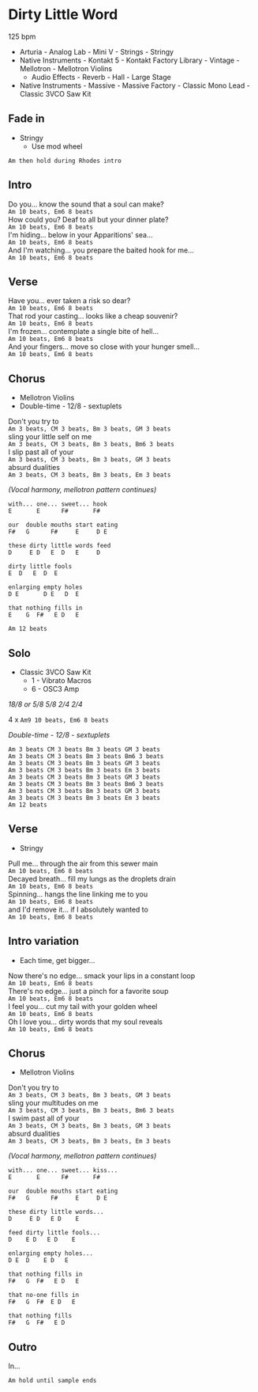 # Dirty Little Word

125 bpm

* Arturia - Analog Lab - Mini V - Strings - Stringy
* Native Instruments - Kontakt 5 - Kontakt Factory Library - Vintage - Mellotron - Mellotron Violins
    * Audio Effects - Reverb - Hall - Large Stage
* Native Instruments - Massive - Massive Factory - Classic Mono Lead - Classic 3VCO Saw Kit

## Fade in

* Stringy
    * Use mod wheel

`Am then hold during Rhodes intro`

## Intro

Do you... know the sound that a soul can make?  
`Am 10 beats, Em6 8 beats`  
How could you? Deaf to all but your dinner plate?  
`Am 10 beats, Em6 8 beats`  
I'm hiding... below in your Apparitions' sea...  
`Am 10 beats, Em6 8 beats`  
And I'm watching... you prepare the baited hook for me...  
`Am 10 beats, Em6 8 beats`

## Verse

Have you... ever taken a risk so dear?  
`Am 10 beats, Em6 8 beats`  
That rod your casting... looks like a cheap souvenir?  
`Am 10 beats, Em6 8 beats`  
I'm frozen... contemplate a single bite of hell...  
`Am 10 beats, Em6 8 beats`  
And your fingers... move so close with your hunger smell...  
`Am 10 beats, Em6 8 beats`

## Chorus

* Mellotron Violins
* Double-time - 12/8 - sextuplets

Don't you try to  
`Am 3 beats, CM 3 beats, Bm 3 beats, GM 3 beats`  
sling your little self on me  
`Am 3 beats, CM 3 beats, Bm 3 beats, Bm6 3 beats`  
I slip past all of your  
`Am 3 beats, CM 3 beats, Bm 3 beats, GM 3 beats`  
absurd dualities  
`Am 3 beats, CM 3 beats, Bm 3 beats, Em 3 beats`  

_(Vocal harmony, mellotron pattern continues)_

```
with... one... sweet... hook
E       E      F#       F#
```

```
our  double mouths start eating
F#   G      F#     E     D E
```

```
these dirty little words feed
D     E D   E  D   E     D
```

```
dirty little fools
E  D   E  D  E
```

```
enlarging empty holes
D E       D E   D  E
```

```
that nothing fills in
E    G  F#   E D   E
```

`Am 12 beats`

## Solo

* Classic 3VCO Saw Kit
  * 1 - Vibrato Macros
  * 6 - OSC3 Amp

*18/8 or 5/8 5/8 2/4 2/4*

4 x `Am9 10 beats, Em6 8 beats`  

*Double-time - 12/8 - sextuplets*

`Am 3 beats CM 3 beats Bm 3 beats GM 3 beats`  
`Am 3 beats CM 3 beats Bm 3 beats Bm6 3 beats`  
`Am 3 beats CM 3 beats Bm 3 beats GM 3 beats`  
`Am 3 beats CM 3 beats Bm 3 beats Em 3 beats`  
`Am 3 beats CM 3 beats Bm 3 beats GM 3 beats`  
`Am 3 beats CM 3 beats Bm 3 beats Bm6 3 beats`  
`Am 3 beats CM 3 beats Bm 3 beats GM 3 beats`  
`Am 3 beats CM 3 beats Bm 3 beats Em 3 beats`  
`Am 12 beats`  

## Verse

* Stringy

Pull me... through the air from this sewer main  
`Am 10 beats, Em6 8 beats`  
Decayed breath... fill my lungs as the droplets drain  
`Am 10 beats, Em6 8 beats`  
Spinning... hangs the line linking me to you  
`Am 10 beats, Em6 8 beats`  
and I'd remove it... if I absolutely wanted to  
`Am 10 beats, Em6 8 beats`

## Intro variation

* Each time, get bigger...

Now there's no edge... smack your lips in a constant loop  
`Am 10 beats, Em6 8 beats`  
There's no edge... just a pinch for a favorite soup  
`Am 10 beats, Em6 8 beats`  
I feel you... cut my tail with your golden wheel  
`Am 10 beats, Em6 8 beats`  
Oh I love you... dirty words that my soul reveals  
`Am 10 beats, Em6 8 beats`  

## Chorus

* Mellotron Violins

Don't you try to  
`Am 3 beats, CM 3 beats, Bm 3 beats, GM 3 beats`  
sling your multitudes on me  
`Am 3 beats, CM 3 beats, Bm 3 beats, Bm6 3 beats`  
I swim past all of your  
`Am 3 beats, CM 3 beats, Bm 3 beats, GM 3 beats`  
absurd dualities  
`Am 3 beats, CM 3 beats, Bm 3 beats, Em 3 beats`

_(Vocal harmony, mellotron pattern continues)_

```
with... one... sweet... kiss...
E       E      F#       F#
```

```
our  double mouths start eating
F#   G      F#     E     D E
```

```
these dirty little words...
D     E D   E D    E
```

```
feed dirty little fools...
D    E D   E D    E
```

```
enlarging empty holes...
D E  D    E D   E
```

```
that nothing fills in
F#   G  F#   E D   E
```

```
that no-one fills in
F#   G  F#  E D   E
```

```
that nothing fills
F#   G  F#   E D
```

## Outro

In...

`Am hold until sample ends`
